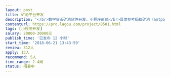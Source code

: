 ```yaml
---                
layout: post       
title: 矿池平台开发           
description: '</br>数字货币矿池软件开发，小程序形式</br>具体参考蚂蚁矿池（antpool.com)</br>1.功能列表：首页，算力，收益，个人信息．</br>２．具体交互流程请参考原型设计：</br>https://modao.cc/app/gcZGv2VirgpyYkFcG3avzX28xWZhqTz</br>'     
contenturl: https://pro.lagou.com/project/8501.html      
tags: [小程序开发]            
salary: 20000-30000元          
publish_time: '已发布 12 小时'         
start_time: '2018-06-21 13:43:59'           
review: 312人                   
apply: 13人                   
recommend: 5人                   
time_range: 2-4周              
status: 招募中                  
---                 
```

